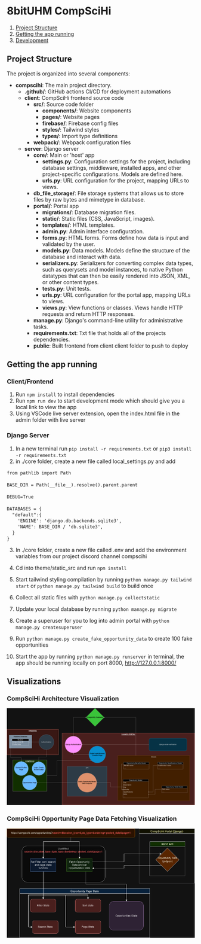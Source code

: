 # 8bitUHM CompSciHi

1. [Project Structure](#project-structure)
2. [Getting the app running](#getting-the-app-running)
3. [Development](#development)

## Project Structure

The project is organized into several components:

- **compscihi**: The main project directory.
  - **.github/**: GitHub actions CI/CD for deployment automations
  - **client**: CompSciHi frontend source code
    - **src/**: Source code folder
      - **components/**: Website components
      - **pages/**: Website pages
      - **firebase/**: Firebase config files
      - **styles/**: Tailwind styles
      - **types/**: Import type definitions
    - **webpack/**: Webpack configuration files
  - **server**: Django server
    - **core/**: Main or 'host' app
      - **settings.py**: Configuration settings for the project, including database settings, middleware, installed apps, and other project-specific configurations. Models are defined here.
      - **urls.py**: URL configuration for the project, mapping URLs to views.
    - **db_file_storage/**: File storage systems that allows us to store files by raw bytes and mimetype in database.
    - **portal/**: Portal app
      - **migrations/**: Database migration files.
      - **static/**: Static files (CSS, JavaScript, images).
      - **templates/**: HTML templates.
      - **admin.py**: Admin interface configuration.
      - **forms.py**: HTML forms. Forms define how data is input and validated by the user.
      - **models.py**: Data models. Models define the structure of the database and interact with data.
      - **serializers.py**: Serializers for converting complex data types, such as querysets and model instances, to native Python datatypes that can then be easily rendered into JSON, XML, or other content types.
      - **tests.py**: Unit tests.
      - **urls.py**: URL configuration for the portal app, mapping URLs to views.
      - **views.py**: View functions or classes. Views handle HTTP requests and return HTTP responses.
    - **manage.py**: Django's command-line utility for administrative tasks.
    - **requirements.txt**: Txt file that holds all of the projects dependencies.
    - **public**: Built frontend from client client folder to push to deploy

## Getting the app running

### Client/Frontend
1. Run ```npm install``` to install dependencies
2. Run  ```npm run dev``` to start development mode which should give you a local link to view the app
3. Using VSCode live server extension, open the index.html file in the admin folder with live server

### Django Server

1. In a new terminal run `pip install -r requirements.txt` or `pip3 install -r requirements.txt`
2. in ./core folder, create a new file called local_settings.py and add

```
from pathlib import Path

BASE_DIR = Path(__file__).resolve().parent.parent

DEBUG=True

DATABASES = {
  "default":{
    'ENGINE': 'django.db.backends.sqlite3',
    'NAME': BASE_DIR / 'db.sqlite3',
  }
}
```
3. In ./core folder, create a new file called .env and add the environment variables from our project discord channel compscihi

4. Cd into theme/static_src and run `npm install`

5. Start tailwind styling compilation by running `python manage.py tailwind start` or `python manage.py tailwind build` to build once

6. Collect all static files with `python manage.py collectstatic`

7. Update your local database by running `python manage.py migrate`

8. Create a superuser for you to log into admin portal with `python manage.py createsuperuser`

9. Run `python manage.py create_fake_opportunity_data` to create 100 fake opportunities

10. Start the app by running `python manage.py runserver` in terminal, the app should be running locally on port 8000, http://127.0.0.1:8000/

## Visualizations

### CompSciHi Architecture Visualization

![Architecture-visual](/visualizations/compscihi-visual-v1.png)

### CompSciHi Opportunity Page Data Fetching Visualization

![Opportunity-page-fetching-visual](/visualizations/compschihi-opportunity-page-visual-v1.png)
